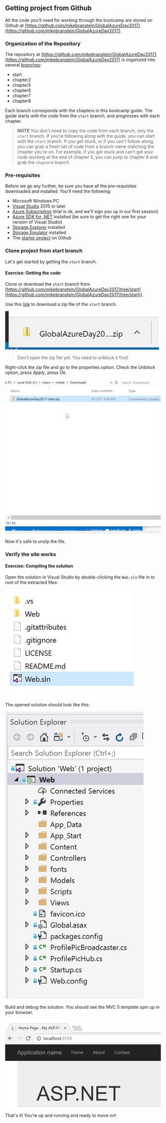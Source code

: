 ## Getting project from Github

All the code you'll need for working through the bootcamp are stored on Github at [https://github.com/mikebranstein/GlobalAzureDay2017](https://github.com/mikebranstein/GlobalAzureDay2017).

### Organization of the Repository

The repository at [https://github.com/mikebranstein/GlobalAzureDay2017](https://github.com/mikebranstein/GlobalAzureDay2017) is organized into several [branches](https://github.com/mikebranstein/GlobalAzureDay2017/branches/all):

* start
* chapter2
* chapter5
* chapter6
* chapter7
* chapter9

Each branch corresponds with the chapters in this bootcamp guide. The guide starts with the code from the `start` branch, and progresses with each chapter. 

> **NOTE** You don't need to copy the code from each branch, only the `start` branch. If you're following along with the guide, you can start with the `start` branch. If you get stuck, or if you can't follow-along, you can grab a fresh set of code from a branch name matching the chapter you're on. For example, if you get stuck and can't get your code working at the end of chapter 5, you can jump to chapter 6 and grab the `chapter6` branch.

### Pre-requisites

Before we go any further, be sure you have all the pre-requisites downloaded and installed. You'll need the following:

* Microsoft Windows PC
* [Visual Studio](https://www.visualstudio.com) 2015 or later
* [Azure Subscription](https://azure.microsoft.com) (trial is ok, and we'll sign you up in our first session)
* [Azure SDK for .NET](https://azure.microsoft.com/en-us/downloads/) installed (be sure to get the right one for your version of Visual Studio)
* [Storage Explorer](http://storageexplorer.com/) installed
* [Storage Emulator](https://go.microsoft.com/fwlink/?LinkId=717179&clcid=0x409) installed
* The [starter project](https://github.com/mikebranstein/GlobalAzureDay2017/tree/start) on Github

### Clone project from start branch

Let's get started by getting the `start` branch.

<h4 class="exercise-start">
    <b>Exercise</b>: Getting the code
</h4>

Clone or download the `start` branch from [https://github.com/mikebranstein/GlobalAzureDay2017/tree/start](https://github.com/mikebranstein/GlobalAzureDay2017/tree/start)).

Use this [link](https://github.com/mikebranstein/GlobalAzureDay2017/archive/start.zip) to download a zip file of the `start` branch.

![image](images/chapter1/downloaded-zip.png)

> Don't open the zip file yet. You need to unblock it first!

Right-click the zip file and go to the properties option. Check the *Unblock* option, press *Apply*, press *Ok*.

![image](images/chapter1/unblock.gif)

Now it's safe to unzip the file. 

<div class="exercise-end"></div>

### Verify the site works

<h4 class="exercise-start">
    <b>Exercise</b>: Compiling the solution
</h4>

Open the solution in Visual Studio by double-clicking the `Web.sln` file in to root of the extracted files:

![image](images/chapter1/solution-file.png)

The opened solution should look like this:

![image](images/chapter1/opened-solution.png)

Build and debug the solution. You should see the MVC 5 template spin up in your browser.

![image](images/chapter1/site.png)

<div class="exercise-end"></div>

That's it! You're up and running and ready to move on!